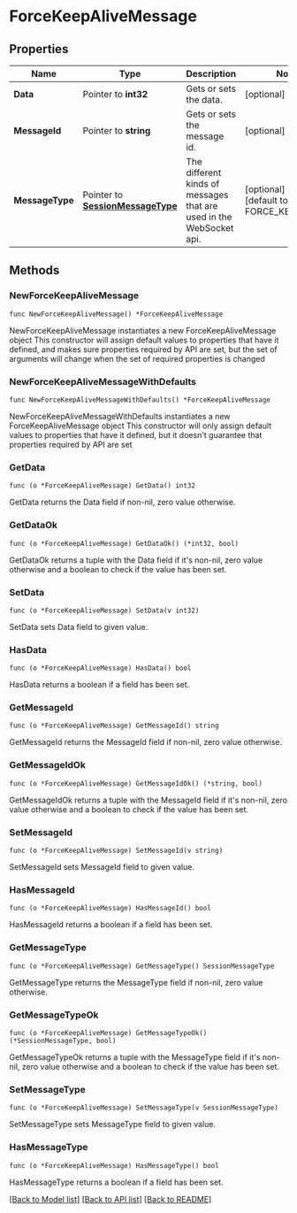 # ForceKeepAliveMessage

## Properties

Name | Type | Description | Notes
------------ | ------------- | ------------- | -------------
**Data** | Pointer to **int32** | Gets or sets the data. | [optional] 
**MessageId** | Pointer to **string** | Gets or sets the message id. | [optional] 
**MessageType** | Pointer to [**SessionMessageType**](SessionMessageType.md) | The different kinds of messages that are used in the WebSocket api. | [optional] [readonly] [default to FORCE_KEEP_ALIVE]

## Methods

### NewForceKeepAliveMessage

`func NewForceKeepAliveMessage() *ForceKeepAliveMessage`

NewForceKeepAliveMessage instantiates a new ForceKeepAliveMessage object
This constructor will assign default values to properties that have it defined,
and makes sure properties required by API are set, but the set of arguments
will change when the set of required properties is changed

### NewForceKeepAliveMessageWithDefaults

`func NewForceKeepAliveMessageWithDefaults() *ForceKeepAliveMessage`

NewForceKeepAliveMessageWithDefaults instantiates a new ForceKeepAliveMessage object
This constructor will only assign default values to properties that have it defined,
but it doesn't guarantee that properties required by API are set

### GetData

`func (o *ForceKeepAliveMessage) GetData() int32`

GetData returns the Data field if non-nil, zero value otherwise.

### GetDataOk

`func (o *ForceKeepAliveMessage) GetDataOk() (*int32, bool)`

GetDataOk returns a tuple with the Data field if it's non-nil, zero value otherwise
and a boolean to check if the value has been set.

### SetData

`func (o *ForceKeepAliveMessage) SetData(v int32)`

SetData sets Data field to given value.

### HasData

`func (o *ForceKeepAliveMessage) HasData() bool`

HasData returns a boolean if a field has been set.

### GetMessageId

`func (o *ForceKeepAliveMessage) GetMessageId() string`

GetMessageId returns the MessageId field if non-nil, zero value otherwise.

### GetMessageIdOk

`func (o *ForceKeepAliveMessage) GetMessageIdOk() (*string, bool)`

GetMessageIdOk returns a tuple with the MessageId field if it's non-nil, zero value otherwise
and a boolean to check if the value has been set.

### SetMessageId

`func (o *ForceKeepAliveMessage) SetMessageId(v string)`

SetMessageId sets MessageId field to given value.

### HasMessageId

`func (o *ForceKeepAliveMessage) HasMessageId() bool`

HasMessageId returns a boolean if a field has been set.

### GetMessageType

`func (o *ForceKeepAliveMessage) GetMessageType() SessionMessageType`

GetMessageType returns the MessageType field if non-nil, zero value otherwise.

### GetMessageTypeOk

`func (o *ForceKeepAliveMessage) GetMessageTypeOk() (*SessionMessageType, bool)`

GetMessageTypeOk returns a tuple with the MessageType field if it's non-nil, zero value otherwise
and a boolean to check if the value has been set.

### SetMessageType

`func (o *ForceKeepAliveMessage) SetMessageType(v SessionMessageType)`

SetMessageType sets MessageType field to given value.

### HasMessageType

`func (o *ForceKeepAliveMessage) HasMessageType() bool`

HasMessageType returns a boolean if a field has been set.


[[Back to Model list]](../README.md#documentation-for-models) [[Back to API list]](../README.md#documentation-for-api-endpoints) [[Back to README]](../README.md)


